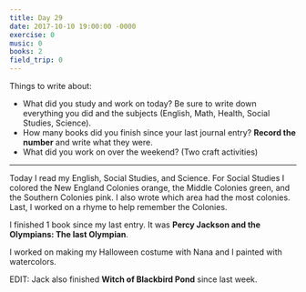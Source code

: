 ```yaml
---
title: Day 29
date: 2017-10-10 19:00:00 -0000
exercise: 0
music: 0
books: 2
field_trip: 0
---
```

Things to write about:

* What did you study and work on today? Be sure to write down everything you did and the subjects (English, Math, Health, Social Studies, Science).
* How many books did you finish since your last journal entry? **Record the number** and write what they were.
* What did you work on over the weekend? (Two craft activities)

***

Today I read my English, Social Studies, and Science. For Social Studies I colored the New England Colonies orange, the Middle Colonies green, and the Southern Colonies pink. I also wrote which area had the most colonies. Last, I worked on a rhyme to help remember the Colonies.


I finished 1 book since my last entry. It was **Percy Jackson and the Olympians: The last Olympian**.

I worked on making my Halloween costume with Nana and I painted with watercolors.

EDIT: Jack also finished **Witch of Blackbird Pond** since last week.
